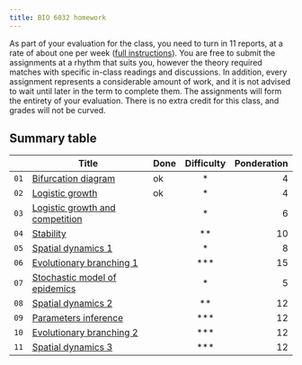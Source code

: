 ```yaml
---
title: BIO 6032 homework
---
```


<!-- Unless explicitly indicated, do not change anything in this file -->

As part of your evaluation for the class, you need to turn in 11 reports, at a
rate of about one per week ([full instructions](/homework/about)). You are free to submit
the assignments at a rhythm that suits you, however the theory required matches
with specific in-class readings and discussions. In addition, every assignment
represents a considerable amount of work, and it is not advised to wait until
later in the term to complete them. The assignments will form the entirety of
your evaluation. There is no extra credit for this class, and grades will not be
curved.

## Summary table

<!-- Copy this symbol ✔️ in the Done column when the homework is finished -->

|      | Title                                                    | Done | Difficulty | Ponderation |
|:----:| -------------------------------------------------------- | ---- |:----------:| -----------:|
| `01` | [Bifurcation diagram](/homework/bifurcation)             |  ok  |     *      |           4 |
| `02` | [Logistic growth](/homework/logistic)                    |  ok  |     *      |           4 |
| `03` | [Logistic growth and competition](/homework/competition) |      |     *      |           6 |
| `04` | [Stability](/homework/stability)                         |      |     **     |          10 |
| `05` | [Spatial dynamics 1](/homework/sd1)                      |      |     *      |           8 |
| `06` | [Evolutionary branching 1](/homework/eia)                |      |    ***     |          15 |
| `07` | [Stochastic model of epidemics](/homework/epidemics)     |      |     *      |           5 |
| `08` | [Spatial dynamics 2](/homework/sd2)                      |      |     **     |          12 |
| `09` | [Parameters inference](/homework/inference)              |      |    ***     |          12 |
| `10` | [Evolutionary branching 2](/homework/eia)                |      |    ***     |          12 |
| `11` | [Spatial dynamics 3](/homework/sd3)                      |      |    ***     |          12 |
